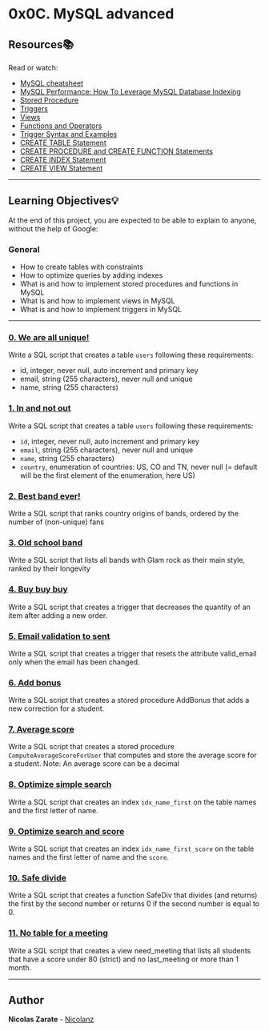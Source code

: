 # 0x0C. MySQL advanced

## Resources:books:
Read or watch:
* [MySQL cheatsheet](https://devhints.io/mysql)
* [MySQL Performance: How To Leverage MySQL Database Indexing](https://www.liquidweb.com/kb/mysql-optimization-how-to-leverage-mysql-database-indexing/)
* [Stored Procedure](https://www.w3resource.com/mysql/mysql-procedure.php)
* [Triggers](https://www.w3resource.com/mysql/mysql-triggers.php)
* [Views](https://www.w3resource.com/mysql/mysql-views.php)
* [Functions and Operators](https://dev.mysql.com/doc/refman/5.7/en/functions.html)
* [Trigger Syntax and Examples](https://dev.mysql.com/doc/refman/5.7/en/trigger-syntax.html)
* [CREATE TABLE Statement](https://dev.mysql.com/doc/refman/5.7/en/create-table.html)
* [CREATE PROCEDURE and CREATE FUNCTION Statements](https://dev.mysql.com/doc/refman/5.7/en/create-procedure.html)
* [CREATE INDEX Statement](https://dev.mysql.com/doc/refman/5.7/en/create-index.html)
* [CREATE VIEW Statement](https://dev.mysql.com/doc/refman/5.7/en/create-view.html)

---
## Learning Objectives:bulb:

At the end of this project, you are expected to be able to explain to anyone, without the help of Google:

### General

* How to create tables with constraints
* How to optimize queries by adding indexes  
* What is and how to implement stored procedures and functions in MySQL
* What is and how to implement views in MySQL
* What is and how to implement triggers in MySQL

---

### [0. We are all unique!](./0-uniq_users.sql)
Write a SQL script that creates a table `users` following these requirements:
* id, integer, never null, auto increment and primary key
* email, string (255 characters), never null and unique
* name, string (255 characters)

### [1. In and not out](./1-country_users.sql)
Write a SQL script that creates a table `users` following these requirements:
* `id`, integer, never null, auto increment and primary key
* `email`, string (255 characters), never null and unique
* `name`, string (255 characters)
* `country`, enumeration of countries: US, CO and TN, never null (= default will be the first element of the enumeration, here US)

### [2. Best band ever!](./2-fans.sql)
Write a SQL script that ranks country origins of bands, ordered by the number of (non-unique) fans

### [3. Old school band](./3-glam_rock.sql)
Write a SQL script that lists all bands with Glam rock as their main style, ranked by their longevity

### [4. Buy buy buy](./4-store.sql)
Write a SQL script that creates a trigger that decreases the quantity of an item after adding a new order.

### [5. Email validation to sent](./5-valid_email.sql)
Write a SQL script that creates a trigger that resets the attribute valid_email only when the email has been changed.

### [6. Add bonus](./6-bonus.sql)
Write a SQL script that creates a stored procedure AddBonus that adds a new correction for a student.

### [7. Average score](./7-average_score.sql)
Write a SQL script that creates a stored procedure `ComputeAverageScoreForUser` that computes and store the average score for a student. Note: An average score can be a decimal

### [8. Optimize simple search](./8-index_my_names.sql)
Write a SQL script that creates an index `idx_name_first` on the table names and the first letter of name.

### [9. Optimize search and score](./9-index_name_score.sql)
Write a SQL script that creates an index `idx_name_first_score` on the table names and the first letter of name and the `score`.

### [10. Safe divide](./10-div.sql)
Write a SQL script that creates a function SafeDiv that divides (and returns) the first by the second number or returns 0 if the second number is equal to 0.

### [11. No table for a meeting](./11-need_meeting.sql)
Write a SQL script that creates a view need_meeting that lists all students that have a score under 80 (strict) and no last_meeting or more than 1 month.

---

## Author
**Nicolas Zarate** - [Nicolanz](https://github.com/Nicolanz)
